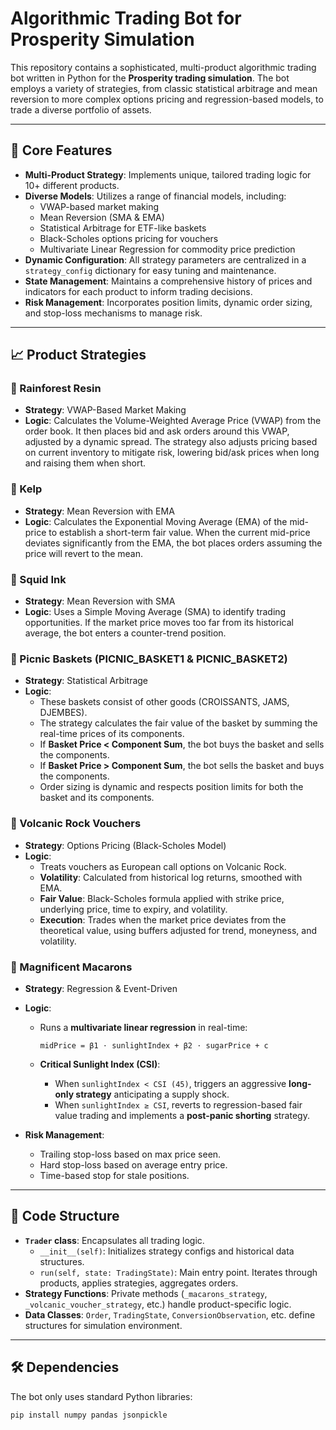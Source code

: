 # Algorithmic Trading Bot for Prosperity Simulation

This repository contains a sophisticated, multi-product algorithmic trading bot written in Python for the **Prosperity trading simulation**. The bot employs a variety of strategies, from classic statistical arbitrage and mean reversion to more complex options pricing and regression-based models, to trade a diverse portfolio of assets.

---

## 🚀 Core Features
- **Multi-Product Strategy**: Implements unique, tailored trading logic for 10+ different products.
- **Diverse Models**: Utilizes a range of financial models, including:
  - VWAP-based market making
  - Mean Reversion (SMA & EMA)
  - Statistical Arbitrage for ETF-like baskets
  - Black-Scholes options pricing for vouchers
  - Multivariate Linear Regression for commodity price prediction
- **Dynamic Configuration**: All strategy parameters are centralized in a `strategy_config` dictionary for easy tuning and maintenance.
- **State Management**: Maintains a comprehensive history of prices and indicators for each product to inform trading decisions.
- **Risk Management**: Incorporates position limits, dynamic order sizing, and stop-loss mechanisms to manage risk.

---

## 📈 Product Strategies

### 🥥 Rainforest Resin
- **Strategy**: VWAP-Based Market Making  
- **Logic**: Calculates the Volume-Weighted Average Price (VWAP) from the order book. It then places bid and ask orders around this VWAP, adjusted by a dynamic spread. The strategy also adjusts pricing based on current inventory to mitigate risk, lowering bid/ask prices when long and raising them when short.

### 🌱 Kelp
- **Strategy**: Mean Reversion with EMA  
- **Logic**: Calculates the Exponential Moving Average (EMA) of the mid-price to establish a short-term fair value. When the current mid-price deviates significantly from the EMA, the bot places orders assuming the price will revert to the mean.

### 🦑 Squid Ink
- **Strategy**: Mean Reversion with SMA  
- **Logic**: Uses a Simple Moving Average (SMA) to identify trading opportunities. If the market price moves too far from its historical average, the bot enters a counter-trend position.

### 🧺 Picnic Baskets (PICNIC_BASKET1 & PICNIC_BASKET2)
- **Strategy**: Statistical Arbitrage  
- **Logic**:  
  - These baskets consist of other goods (CROISSANTS, JAMS, DJEMBES).  
  - The strategy calculates the fair value of the basket by summing the real-time prices of its components.  
  - If **Basket Price < Component Sum**, the bot buys the basket and sells the components.  
  - If **Basket Price > Component Sum**, the bot sells the basket and buys the components.  
  - Order sizing is dynamic and respects position limits for both the basket and its components.  

### 🌋 Volcanic Rock Vouchers
- **Strategy**: Options Pricing (Black-Scholes Model)  
- **Logic**:  
  - Treats vouchers as European call options on Volcanic Rock.  
  - **Volatility**: Calculated from historical log returns, smoothed with EMA.  
  - **Fair Value**: Black-Scholes formula applied with strike price, underlying price, time to expiry, and volatility.  
  - **Execution**: Trades when the market price deviates from the theoretical value, using buffers adjusted for trend, moneyness, and volatility.  

### 🍰 Magnificent Macarons
- **Strategy**: Regression & Event-Driven  
- **Logic**:  
  - Runs a **multivariate linear regression** in real-time:  

    ```
    midPrice = β1 ⋅ sunlightIndex + β2 ⋅ sugarPrice + c
    ```

  - **Critical Sunlight Index (CSI)**:  
    - When `sunlightIndex < CSI (45)`, triggers an aggressive **long-only strategy** anticipating a supply shock.  
    - When `sunlightIndex ≥ CSI`, reverts to regression-based fair value trading and implements a **post-panic shorting** strategy.  

- **Risk Management**:
  - Trailing stop-loss based on max price seen.
  - Hard stop-loss based on average entry price.
  - Time-based stop for stale positions.

---

## 📂 Code Structure
- **`Trader` class**: Encapsulates all trading logic.
  - `__init__(self)`: Initializes strategy configs and historical data structures.
  - `run(self, state: TradingState)`: Main entry point. Iterates through products, applies strategies, aggregates orders.
- **Strategy Functions**: Private methods (`_macarons_strategy`, `_volcanic_voucher_strategy`, etc.) handle product-specific logic.
- **Data Classes**: `Order`, `TradingState`, `ConversionObservation`, etc. define structures for simulation environment.

---

## 🛠️ Dependencies
The bot only uses standard Python libraries:

```bash
pip install numpy pandas jsonpickle


